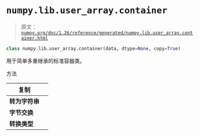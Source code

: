 # `numpy.lib.user_array.container`

> 原文：[`numpy.org/doc/1.26/reference/generated/numpy.lib.user_array.container.html`](https://numpy.org/doc/1.26/reference/generated/numpy.lib.user_array.container.html)

```py
class numpy.lib.user_array.container(data, dtype=None, copy=True)
```

用于简单多重继承的标准容器类。

方法

| **复制** |  |
| --- | --- |
| **转为字符串** |  |
| **字节交换** |  |
| **转换类型** |  |
